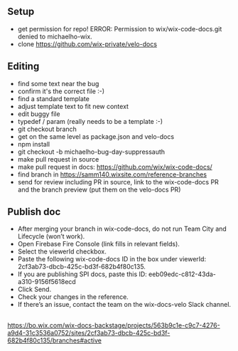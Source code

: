 ## Setup

 - get permission for repo! ERROR: Permission to wix/wix-code-docs.git denied to michaelho-wix.
 - clone https://github.com/wix-private/velo-docs

## Editing
- find some text near the bug
 - confirm it's the correct file :-)
 - find a standard template
 - adjust template text to fit new context
 - edit buggy file
 - typedef / param (really needs to be a template :-)
 - git checkout branch
 - get on the same level as package.json and velo-docs
 - npm install
 - git checkout -b michaelho-bug-day-suppressauth
 - make pull request in source
 - make pull request in docs: https://github.com/wix/wix-code-docs/
 - find branch in https://samm140.wixsite.com/reference-branches
 - send for review including PR in source, link to the wix-code-docs PR and the branch preview (put them on the velo-docs PR)

## Publish doc
- After merging your branch in wix-code-docs, do not run Team City and Lifecycle (won’t work).
 - Open Firebase Fire Console (link fills in relevant fields).
 - Select the viewerId checkbox.
 - Paste the following wix-code-docs ID in the box under viewerId: 2cf3ab73-dbcb-425c-bd3f-682b4f80c135.
 - If you are publishing SPI docs, paste this ID: eeb09edc-c812-43da-a310-9156f5618ecd
 - Click Send.
 - Check your changes in the reference.
 - If there’s an issue, contact the team on the wix-docs-velo Slack channel.

## 

https://bo.wix.com/wix-docs-backstage/projects/563b9c1e-c9c7-4276-a9d4-31c3536a0752/sites/2cf3ab73-dbcb-425c-bd3f-682b4f80c135/branches#active
